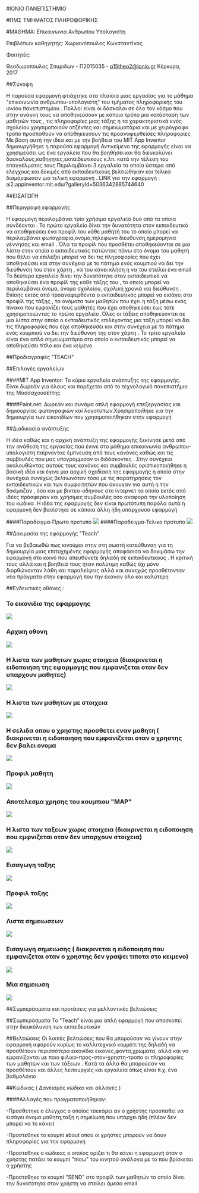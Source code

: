 #ΙΟΝΙΟ ΠΑΝΕΠΙΣΤΗΜΙΟ

#ΠΜΣ ΤΜΗΜΑΤΟΣ ΠΛΗΡΟΦΟΡΙΚΗΣ

#ΜΑΘΗΜΑ: Επικοινωνια Ανθρωπου Υπολογιστη

Επιβλέπων καθηγητής: Χωριανόπουλος Κωνσταντίνος

Φοιτητές:

Θεοδωροπουλος Σπυριδων - Π2015035 - p15theo2@ionio.gr
Κέρκυρα, 2017

##Σύνοψη

Η παρούσα εφαρμογή φτιάχτηκε στα πλαίσια μιας εργασίας για το μάθημα "επικοινωνία ανθρωπου-υπολογιστη" του τμήματος πληροφορικής του ιονίου πανεπιστημίου .
Πολλοί είναι οι δάσκαλοι σε όλο τον κόσμο που στην ανάγκη τους να αποθηκεύσουν με κάποιο τρόπο μια κατάσταση των μαθητών τους , τις πληροφορίες μιας τάξης η 
τα χαρακτηριστικά ενός σχολείου χρησιμοποιούν ατζέντες και σημειωματάρια και με χειρόγραφο τρόπο προσπαθούν να αποθηκεύσουν τις προαναφερθείσες πληροφορίες
Με βάση αυτή την ιδέα και με την βοήθεια του MIT App Inventor δημιουργήθηκε η παρούσα εφαρμογή 
Αντικείμενο της εφαρμογής είναι να χρησιμεύσει ως ένα εργαλείο που θα βοηθήσει και θα διευκολύνει δασκαλους,καθηγητες,εκπαιδευτικους κ.λπ. κατά την τέλεση του επαγγέλματος τους
Περιλαμβάνει 3 εργαλεία τα οποία ύστερα από ελέγχους και δοκιμές από εκπαιδευτικούς βελτιώθηκαν και τελικά διαμόρφωσαν μια τελική εφαρμογή .
LINK για την εφαρμογή : ai2.appinventor.mit.edu/?galleryId=5036342885744640

##ΕΙΣΑΓΩΓΗ

##Περιγραφή εφαρμογής

Η εφαρμογή περιλαμβάνει τρία χρήσιμα εργαλεία δυο από τα οποία συνδέονται .
Το πρώτο εργαλείο δίνει την δυνατότητα στον εκπαιδευτικό να αποθηκεύσει ένα προφίλ του κάθε μαθητή του το οποίο μπορεί να περιλαμβάνει φωτογραφια,ονομα,τηλεφωνο
διευθυνση,ημερομηνια γέννησης και email . Όλα τα προφίλ που προσθέτει αποθηκεύονται σε μια λίστα στην οποία ο εκπαιδευτικός πατώντας πάνω στο όνομα
του μαθητή που θέλει να επιλέξει μπορεί να δει τις πληροφορίες που έχει αποθηκεύσει και στην συνέχεια  με το πάτημα ενός κουμπιού να δει την διεύθυνση του στον 
χάρτη , να του κάνει κλήση η να του στείλει ένα email
Το δεύτερο εργαλείο δίνει την δυνατότητα στον εκπαιδευτικό να αποθηκεύσει ένα προφίλ της κάθε τάξης του , το οποίο μπορεί να περιλαμβάνει όνομα, όνομα σχολείου,
σχολική χρονιά και διεύθυνση . Επίσης εκτός από προαναφερθέντα ο εκπαιδευτικός μπορεί να εισάγει στο προφίλ της τάξης , τα ονόματα των μαθητών που έχει η τάξη 
μέσω ενός πίνακα  που εμφανίζει τους μαθητές που έχει αποθηκεύσει έως τότε χρησιμοποιώντας το πρώτο εργαλείο .Όλες οι τάξεις αποθηκεύονται σε μια λίστα στην οποία 
ο εκπαιδευτικός επιλέγοντας μια τάξη μπορεί να δει τις πληροφορίες που είχε αποθηκεύσει και στην συνέχεια με το πάτημα ενός κουμπιού να δει την διεύθυνση της 
στον χάρτη .
Το τρίτο εργαλείο είναι ένα απλό σημειωματάριο στο οποίο ο εκπαιδευτικός μπορεί να αποθηκεύσει τίτλο και ένα κείμενο

##Προδιαγραφές "TEACH"



##Επιλογές εργαλείων 

####MIT App Inventor: 
Το κύριο εργαλείο ανάπτυξης της εφαρμογής. Είναι δωρεάν για όλους και παρέχεται από το τεχνολογικό πανεπιστήμιο της Μασσαχουσέττης 

####Paint.net:
Δωρεάν και συνάμα απλή εφαρμογή επεξεργασίας και δημιουργίας φωτογραφιών καi λογοτυπων.Χρησιμοποιθηκε για την δημιουργία των εικονιδίων που
χρησιμοποιήθηκαν στην εφαρμογή


##Διαδικασία ανάπτυξης

Η ιδέα καθώς και η αρχική ανάπτυξη της εφαρμογής ξεκίνησε μετά από την ανάθεση της εργασίας που έγινε στο μάθημα επικοινωνία ανθρωπου-υπολογιστη παίρνοντας 
έμπνευση από τους κανόνες καθώς και τις συμβουλές που μας υπογράμμισαν οι διδάσκοντες . Στην συνέχεια ακολουθώντας αυτούς τους κανόνες και συμβουλές 
οριστικοποιήθηκε η βασική ιδέα και έγινε μια αρχική σχεδίαση της εφαρμογής η οποία στην συνέχεια συνεχώς βελτιωνόταν τόσο με τις παρατηρήσεις τον εκπαιδευτικών 
και των συμφοιτητών που άκουγαν για αυτή η την δοκίμαζαν , όσο και με βιντεο-οδηγους στο ίντερνετ τα οποία εκτός από ιδέες πρόσφεραν 
και χρήσιμες συμβουλές όσο αναφορά την υλοποίηση του κώδικα .Η ιδέα της εφαρμογής δεν είναι πρωτότυπη παρόλα αυτά η εφαρμογή δεν βασίστηκε σε κάποια άλλη 
ήδη υπάρχουσα εφαρμογή

####Παραδειγμα-Πρωτο προτυπο
![](palio.png)
####Παραδειγμα-Τελικο προτυπο
![](kenourio.png)




##Δοκιμασία της εφαρμογής "Teach"

Για να βεβαιωθώ πως κινούμαι στην στη σωστή κατεύθυνση για τη δημιουργία μιας επιτυχημένης εφαρμογής αποφάσισα να δοκιμάσω την εφαρμογή στο κοινό που
απευθύνετε δηλαδή σε εκπαιδευτικούς . Η κριτική τους αλλά και η βοηθειά τους ήταν πολύτιμη καθώς όχι μόνο διορθώνονταν λάθη και παραλείψεις 
αλλά και συνεχώς προσθέτονταν νέα πράγματα στην εφαρμογή που την έκαναν όλο και καλύτερη 


##Ενδεικτικές οθόνες :

### Το εικονιδιο της εφαρμογης
![](j1.png)

### Αρχικη οθονη
![](j2.png)

### Η λιστα των μαθητων χωρις στοιχεια (διακρινεται η ειδοποιηση της εφαρμογης που εμφανιζεται οταν δεν υπαρχουν μαθητες)
![](j3.png)

### Η λιστα των μαθητων με στοιχεια
![](j4.png)

### Η σελιδα οπου ο χρηστης προσθετει εναν μαθητη ( διακρινεται η ειδοποιηση που εμφανιζεται οταν ο χρηστης δεν βαλει ονομα
![](j5.png)

### Προφιλ μαθητη
![](kenourio.png)

### Αποτελεσμα χρησης του κουμπιου "MAP"
![](j7.png)

### Η λιστα των ταξεων χωρις στοιχεια (διακρινεται η ειδοποιηση που εμφνιζεται οταν δεν υπαρχουν στοιχεια)
![](j8.png)

### Εισαγωγη ταξης
![](j9.png)

### Προφιλ ταξης 
![](j10.png)

### Λιστα σημειωσεων
![](j11.png)

### Εισαγωγη σημειωσης ( διακρινεται η ειδοποιηση που εμφανιζεται οταν ο χρηστης δεν γραψει τιποτα στο κειμενο)
![](j12.png)

### Μια σημειωση
![](j13.png)




##Συμπεράσματα και προτάσεις για μελλοντικές βελτιώσεις

##Συμπεράσματα
To "Teach" είναι μια απλή εφαρμογή που αποσκοπεί στην διευκόλυνση των εκπαιδευτικών

##Βελτιώσεις
Οι λοιπές βελτιώσεις που θα μπορούσαν να γίνουν στην εφαρμογή αφορούν κυρίως το καλλιτεχνικό κομμάτι της δηλαδή να προσθέτουν περισσότερα εικονίδια
εικονες,φοντα,χρωματα, αλλά και να εμφανίζονται με ποιο φιλικο-προς-στον-χρηστη-τροπο οι πληροφορίες των μαθητών και των τάξεων . Κατά τα άλλα
θα μπορούσαν να προσθέτουν και άλλες λειτουργιές και εργαλεία όπως είναι π.χ. ένα βαθμολόγιο

##Κώδικας ( Δανεισμός κώδικα και αλλαγές )

####Αλλαγές που πραγματοποιήθηκαν:

-Προσθετηκε ο έλεγχος ο οποίος τσεκάρει αν ο χρήστης προσπαθεί να εισάγει όνομα μαθητη,ταξη η σημείωση που υπάρχει ήδη (πλέον δεν μπορεί να το κάνει)

-Προστεθηκε το κουμπί about οπού οι χρήστες μπορούν να δουν πληροφορίες για την εφαρμογή

-Προστεθηκε ο κώδικας ο οποίος ορίζει τι θα κάνει η εφαρμογή όταν ο χρήστης πατάει το κουμπί "πίσω" 
του κινητού ανάλογα με το που βρίσκεται ο χρήστης

-Προστεθηκε το κουμπί "SEND" στο προφίλ των μαθητών το οποίο δίνει την δυνατότητα στον χρήστη να στείλει άμεσα email 




